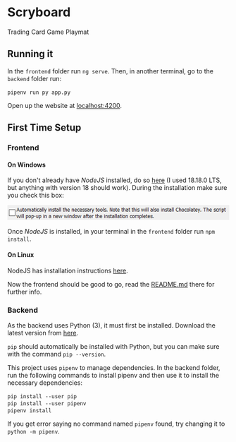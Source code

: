 # Scryboard

Trading Card Game Playmat

## Running it

In the `frontend` folder run `ng serve`. Then, in another terminal, go to the `backend` folder run:
```
pipenv run py app.py
```

Open up the website at [localhost:4200](http://localhost:4200/).

## First Time Setup

### Frontend

#### On Windows

If you don't already have _NodeJS_ installed, do so [here](https://nodejs.org/en) (I used 18.18.0 LTS, but anything with version 18 should work). During the installation make sure you check this box:

![Check the Chocolatey box!](readme-images\chocolatey_box.png)

Once _NodeJS_ is installed, in your terminal in the `frontend` folder run `npm install`.

#### On Linux

NodeJS has installation instructions [here](https://nodejs.org/en/download/package-manager/all).

Now the frontend should be good to go, read the [README.md](frontend/README.md) there for further info.

### Backend

As the backend uses Python (3), it must first be installed. Download the latest version from [here](https://www.python.org/downloads/).

`pip` should automatically be installed with Python, but you can make sure with the command `pip --version`.

This project uses `pipenv` to manage dependencies. In the backend folder, run the following commands to install pipenv and then use it to install the necessary dependencies:

```
pip install --user pip
pip install --user pipenv
pipenv install
```

If you get error saying no command named `pipenv` found, try changing it to `python -m pipenv`.
